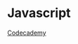 # Javascript

[Codecademy][codecademy]

[codecademy]:https://www.codecademy.com/en/tracks/javascript